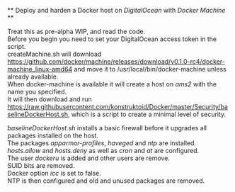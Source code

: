 ** Deploy and harden a Docker host on _DigitalOcean_ with _Docker Machine_ **     
     
Treat this as pre-alpha WIP, and read the code.    
Before you begin you need to set your DigitalOcean access token in the script.     
createMachine.sh will download https://github.com/docker/machine/releases/download/v0.1.0-rc4/docker-machine_linux-amd64 and move it to /usr/local/bin/docker-machine unless already available.     
When docker-machine is available it will create a host on *ams2* with the name you specified.     
It will then download and run https://raw.githubusercontent.com/konstruktoid/Docker/master/Security/baselineDockerHost.sh, which is a script to create a minimal level of security.     
     
*baselineDockerHost.sh* installs a basic firewall before it upgrades all packages installed on the host.     
The packages *apparmor-profiles*, *haveged* and *ntp* are installed.     
*hosts.allow* and *hosts.deny* as well as *cron* and *at* are configured.    
The user *dockeru* is added and other users are remove.     
SUID bits are removed.     
Docker option *icc* is set to false.     
NTP is then configured and old and unused packages are removed.

